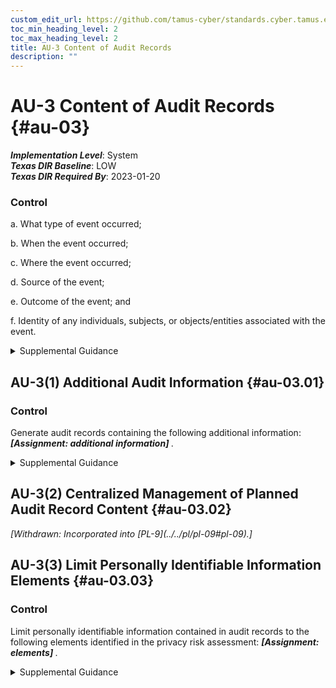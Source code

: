 ```yaml
---
custom_edit_url: https://github.com/tamus-cyber/standards.cyber.tamus.edu/tree/main/static/content/tamus.edu/TAMUS_profile.xml
toc_min_heading_level: 2
toc_max_heading_level: 2
title: AU-3 Content of Audit Records
description: ""
---
```


# AU-3 Content of Audit Records {#au-03}

_**Implementation Level**_: System\
_**Texas DIR Baseline**_: LOW\
_**Texas DIR Required By**_: 2023-01-20

### Control

a. What type of event occurred;

b. When the event occurred;

c. Where the event occurred;

d. Source of the event;

e. Outcome of the event; and

f. Identity of any individuals, subjects, or objects/entities associated with the event.

<details>
  <summary>Supplemental Guidance</summary>

Audit record content that may be necessary to support the auditing function includes event descriptions (item a), time stamps (item b), source and destination addresses (item c), user or process identifiers (items d and f), success or fail indications (item e), and filenames involved (items a, c, e, and f) . Event outcomes include indicators of event success or failure and event-specific results, such as the system security and privacy posture after the event occurred. Organizations consider how audit records can reveal information about individuals that may give rise to privacy risks and how best to mitigate such risks. For example, there is the potential to reveal personally identifiable information in the audit trail, especially if the trail records inputs or is based on patterns or time of usage.

</details>

## AU-3(1) Additional Audit Information {#au-03.01}

### Control

Generate audit records containing the following additional information: <strong>                     <em>[Assignment: additional information]</em>                  </strong>.

<details>
  <summary>Supplemental Guidance</summary>

The ability to add information generated in audit records is dependent on system functionality to configure the audit record content. Organizations may consider additional information in audit records including, but not limited to, access control or flow control rules invoked and individual identities of group account users. Organizations may also consider limiting additional audit record information to only information that is explicitly needed for audit requirements. This facilitates the use of audit trails and audit logs by not including information in audit records that could potentially be misleading, make it more difficult to locate information of interest, or increase the risk to individuals' privacy.

</details>

## AU-3(2) Centralized Management of Planned Audit Record Content {#au-03.02}

<prop xmlns="http://csrc.nist.gov/ns/oscal/1.0" name="status" value="withdrawn">
               <em>[Withdrawn: Incorporated into [PL-9](../../pl/pl-09#pl-09).]</em>
            </prop>
            

## AU-3(3) Limit Personally Identifiable Information Elements {#au-03.03}

### Control

Limit personally identifiable information contained in audit records to the following elements identified in the privacy risk assessment: <strong>                     <em>[Assignment: elements]</em>                  </strong>.

<details>
  <summary>Supplemental Guidance</summary>

Limiting personally identifiable information in audit records when such information is not needed for operational purposes helps reduce the level of privacy risk created by a system.

</details>


